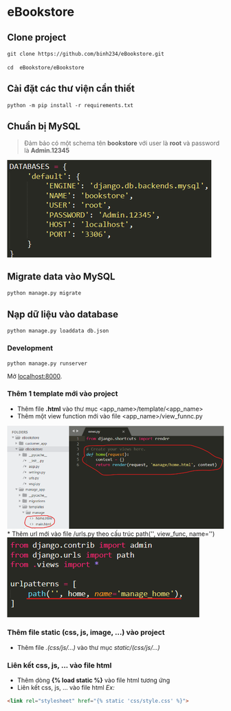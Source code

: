 # eBookstore

## Clone project
```
git clone https://github.com/binh234/eBookstore.git

cd  eBookstore/eBookstore
```

## Cài đặt các thư viện cần thiết
```
python -m pip install -r requirements.txt
```

## Chuẩn bị MySQL
> Đảm bảo có một schema tên **bookstore** với user là **root** và password là **Admin.12345**
<img src="./screenshots/database.png">

## Migrate data vào MySQL
```
python manage.py migrate
```

## Nạp dữ liệu vào database
```
python manage.py loaddata db.json
```

### Development
```
python manage.py runserver
```
Mở [localhost:8000](http://localhost:8000).

### Thêm 1 template mới vào project
* Thêm file **.html** vào thư mục <app_name>/template/<app_name>
* Thêm một view function mới vào file <app_name>/view_funnc.py
<img src="./screenshots/view_func.png">
* Thêm url mới vào file <app_name>/urls.py theo cấu trúc path('<url_path>', view_func, name='<url_name>')
<img src="./screenshots/url.png">

### Thêm file static (css, js, image, ...) vào project
* Thêm file *.(css/js/...)* vào thư mục *static/(css/js/...)*

### Liên kết css, js, ... vào file html
* Thêm dòng **{% load static %}** vào file html tương ứng
* Liên kết css, js, ... vào file html
*Ex:* 
```html
<link rel="stylesheet" href="{% static 'css/style.css' %}">
```
